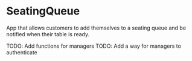 # SeatingQueue
App that allows customers to add themselves to a seating queue and be notified when their table is ready.

TODO: Add functions for managers
TODO: Add a way for managers to authenticate

